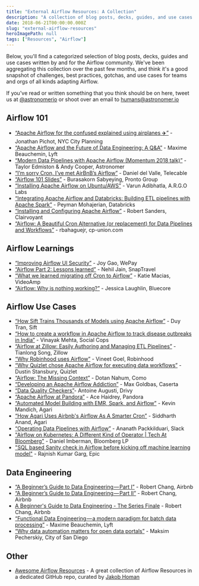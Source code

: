 ```yaml
---
title: "External Airflow Resources: A Collection"
description: "A collection of blog posts, decks, guides, and use cases written by and for the Airflow community."
date: 2018-06-21T00:00:00.000Z
slug: "external-airflow-resources"
heroImagePath: null
tags: ["Resources", "Airflow"]
---
```


Below, you'll find a categorized selection of blog posts, decks, guides and use cases written by and for the Airflow community. We've been aggregating this collection over the past few months, and think it's a good snapshot of challenges, best practices, gotchas, and use cases for teams and orgs of all kinds adapting Airflow.

If you've read or written something that you think should be on here,
tweet us at [@astronomerio](https://twitter.com/astronomerio/)
or shoot over an email to [humans@astronomer.io](mailto:humans@astronomer.io) 

## Airflow 101
* [“Apache Airflow for the confused explained using airplanes ✈️”][13] - Jonathan Pichot, NYC City Planning
* [“Apache Airflow and the Future of Data Engineering: A Q&A”][20] - Maxime Beauchemin, Lyft
* [“Modern Data Pipelines with Apache Airflow (Momentum 2018 talk)”][5] - Taylor Edmiston & Andy Cooper, Astronomer
* [“I’m sorry Cron, I’ve met AirBnB’s Airflow”][24] - Daniel del Valle, Telecable
* [“Airflow 101 Slides”][27] - Burasakorn Sabyeying, Pronto Group
* [“Installing Apache Airflow on Ubuntu/AWS”][14] - Varun Adibhatla, A.R.G.O Labs
* [“Integrating Apache Airflow and Databricks: Building ETL pipelines with Apache Spark”][21] - Peyman Mohajerian, Databricks
* [“Installing and Configuring Apache Airflow”][22] - Robert Sanders, Clairvoyant
* [“Airflow: A Beautiful Cron Alternative (or replacement) for Data Pipelines and Workflows”][23] - rbahaguejr, cp-union.com


## Airflow Learnings
* [“Improving Airflow UI Security”][1] - Joy Gao, WePay
* [“Airflow Part 2: Lessons learned”][2]  - Nehil Jain, SnapTravel
* [“What we learned migrating off Cron to Airflow”][6] - Katie Macias, VideoAmp
* [“Airflow: Why is nothing working?”][8] - Jessica Laughlin, Bluecore


## Airflow Use Cases
* [“How Sift Trains Thousands of Models using Apache Airflow”][7] - Duy Tran, Sift
* [“How to create a workflow in Apache Airflow to track disease outbreaks in India”][0] - Vinayak Mehta, Social Cops
* [“Airflow at Zillow: Easily Authoring and Managing ETL Pipelines”][15] - Tianlong Song, Zillow
* [“Why Robinhood uses Airflow”][16] - Vineet Goel, Robinhood
* [“Why Quizlet chose Apache Airflow for executing data workflows”][17] - Dustin Stansbury, Quizlet
* [“Airflow: The Missing Context”][3] - Dotan Nahum, Como
* [“Developing an Apache Airflow Addiction”][4] - Max Goldbas, Caserta
* [“Data Quality Checkers”][12]- Antoine Augusti, Drivy
* [“Apache Airflow at Pandora”][19] - Ace Haidrey, Pandora
* [“Automated Model Building with EMR, Spark, and Airflow”][25] - Kevin Mandich, Agari
* [“How Agari Uses Airbnb's Airflow As A Smarter Cron”][26] - Siddharth Anand, Agari
* [“Operating Data Pipelines with Airflow”][28] - Ananath Packkilduari, Slack
* ["Airflow on Kubernetes: A Different Kind of Operator | Tech At Bloomberg"][30] - Daniel Imberman, Bloomberg LP
* ["SQL based Sanity check in Airflow before kicking off machine learning model"][31] - Rajnish Kumar Garg, Epic

## Data Engineering
* [“A Beginner’s Guide to Data Engineering — Part I”][10] - Robert Chang, Airbnb
* [“A Beginner’s Guide to Data Engineering — Part II”][9] - Robert Chang, Airbnb
* [A Beginner's Guide to Data Engineering - The Series Finale][29] - Robert Chang, Airbnb
* [“Functional Data Engineering — a modern paradigm for batch data processing”][11] - Maxime Beauchemin, Lyft
* [“Why data automation matters for open data portals”][18] - Maksim Pecherskiy, City of San Diego

## Other
* [Awesome Airflow Resources](https://github.com/jghoman/awesome-apache-airflow)  - A great collection of Airflow Resources in a dedicated GitHub repo, curated by [Jakob Homan](https://twitter.com/BlueBoxTraveler)

[0]: https://blog.socialcops.com/engineering/apache-airflow-disease-outbreaks-india/ "How to create a workflow in Apache Airflow to track disease outbreaks in India"
[1]: https://wecode.wepay.com/posts/improving-airflow-ui-security "Improving Airflow UI Security"
[2]: https://medium.com/snaptravel/airflow-part-2-lessons-learned-793fa3c0841e "Airflow Part 2: Lessons learned"
[3]: https://hackernoon.com/airflow-the-missing-context-1a04b3a9475c "Airflow: The Missing Context"
[4]: https://caserta.com/data-blog/developing-apache-airflow-addiction/ "Developing an Apache Airflow Addiction"
[5]: http://blog.tedmiston.com/momentum-2018-airflow-talk/ "Modern Data Pipelines with Apache Airflow (Momentum 2018 talk)"
[6]: https://medium.com/videoamp/what-we-learned-migrating-off-cron-to-airflow-b391841a0da4 "What we learned migrating off Cron to Airflow"
[7]: https://engineering.siftscience.com/sift-trains-thousands-models-using-apache-airflow/ "How Sift Trains Thousands of Models using Apache Airflow"
[8]: https://medium.com/bluecore-engineering/airflow-why-is-nothing-working-f705eb6b7b04?source=user_profile---------2------------------- "Airflow: Why is nothing working?"
[9]: https://towardsdatascience.com/a-beginners-guide-to-data-engineering-part-ii-47c4e7cbda71 "A Beginner’s Guide to Data Engineering — Part II"
[10]: https://medium.com/@rchang/a-beginners-guide-to-data-engineering-part-i-4227c5c457d7 "A Beginner’s Guide to Data Engineering — Part I"
[11]: https://medium.com/@maximebeauchemin/functional-data-engineering-a-modern-paradigm-for-batch-data-processing-2327ec32c42a "Functional Data Engineering — a modern paradigm for batch data processing"
[12]: https://drivy.engineering/data-quality/ "Data Quality Checkers"
[13]: https://blog.capitalplanning.nyc/apache-airflow-for-the-confused-b588935669df?gi=5475d851b32b "Apache Airflow for the confused explained using airplanes"
[14]: https://medium.com/a-r-g-o/installing-apache-airflow-on-ubuntu-aws-6ebac15db211 "Installing Apache Airflow on Ubuntu/AWS"
[15]: https://www.zillow.com/data-science/airflow-at-zillow/ "Airflow at Zillow: Easily Authoring and Managing ETL Pipelines"
[16]: https://robinhood.engineering/why-robinhood-uses-airflow-aed13a9a90c8 "Why Robinhood uses Airflow"
[17]: https://towardsdatascience.com/why-quizlet-chose-apache-airflow-for-executing-data-workflows-3f97d40e9571 "Why Quizlet chose Apache Airflow for executing data workflows"
[18]: http://www.quandary.io/why-data-automation-matters-data-portals/ "Why data automation matters for open data portals"
[19]: https://engineering.pandora.com/apache-airflow-at-pandora-1d7a844d68ee "Apache Airflow at Pandora"
[20]: https://medium.com/the-astronomer-journey/airflow-and-the-future-of-data-engineering-a-q-a-266f68d956a9 "Apache Airflow and the Future of Data Engineering: A Q&A"
[21]: https://databricks.com/blog/2016/12/08/integrating-apache-airflow-databricks-building-etl-pipelines-apache-spark.html "Integrating Apache Airflow and Databricks: Building ETL pipelines with Apache Spark"
[22]: http://site.clairvoyantsoft.com/installing-and-configuring-apache-airflow/ "Installing and Configuring Apache Airflow"
[23]: https://medium.com/@rbahaguejr/airflow-a-beautiful-cron-alternative-or-replacement-for-data-pipelines-b6fb6d0cddef "Airflow: A Beautiful Cron Alternative (or replacement) for Data Pipelines and Workflows"
[24]: https://danidelvalle.me/2016/09/12/im-sorry-cron-ive-met-airbnbs-airflow/ "I’m sorry Cron, I’ve met AirBnB’s Airflow"
[25]: https://www.agari.com/automated-model-building-emr-spark-airflow/ "Automated Model Building with EMR, Spark, and Airflow"
[26]: http://highscalability.com/blog/2015/9/3/how-agari-uses-airbnbs-airflow-as-a-smarter-cron.html "How Agari Uses Airbnb's Airflow As A Smarter Cron"
[27]: https://www.slideshare.net/mesodiar/intro-to-airflow-good-bye-cron-welcome-scheduled-workflow-management "Airflow 101 Slides"
[28]: https://speakerdeck.com/vananth22/operating-data-pipeline-with-airflow-at-slack?slide=1 "Operating Data Pipelines with Airflow"
[29]: https://medium.com/@rchang/a-beginners-guide-to-data-engineering-the-series-finale-2cc92ff14b0 "A Beginner's Guide to Data Engineering - The Series Finale"
[30]: https://www.techatbloomberg.com/blog/airflow-on-kubernetes/ "Airflow on Kubernetes: A Different Kind of Operator | Tech At Bloomberg"
[31]: https://medium.com/coinmonks/sql-based-sanity-check-in-airflow-before-kicking-off-machine-learning-model-2733868b1cf2 "SQL based Sanity check in Airflow before kicking off machine learning model"
